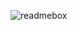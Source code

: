![readmebox](https://github.com/Murphyyyyyyyyy/Murphyyyyyyyyy/assets/91303740/74530ccb-1f45-4743-92ef-400da85acb44)
